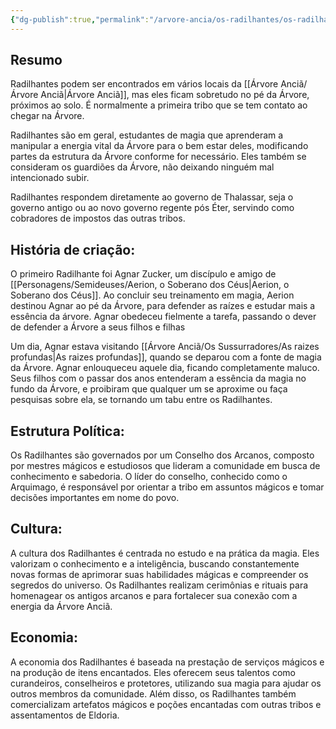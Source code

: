 ```yaml
---
{"dg-publish":true,"permalink":"/arvore-ancia/os-radilhantes/os-radilhantes/"}
---
```



## Resumo

Radilhantes podem ser encontrados em vários locais da [[Árvore Anciã/Árvore Anciã\|Árvore Anciã]], mas eles ficam sobretudo no pé da Árvore, próximos ao solo. É normalmente a primeira tribo que se tem contato ao chegar na Árvore. 

Radilhantes são em geral, estudantes de magia que aprenderam a manipular a energia vital da Árvore para o bem estar deles, modificando partes da estrutura da Árvore conforme for necessário. Eles também se consideram os guardiões da Árvore, não deixando ninguém mal intencionado subir.

Radilhantes respondem diretamente ao governo de Thalassar, seja o governo antigo ou ao novo governo regente pós Éter, servindo como cobradores de impostos das outras tribos. 
## História de criação:

O primeiro Radilhante foi Agnar Zucker, um discípulo e amigo de [[Personagens/Semideuses/Aerion, o Soberano dos Céus\|Aerion, o Soberano dos Céus]]. Ao concluir seu treinamento em magia, Aerion destinou Agnar ao pé da Árvore, para defender as raízes e estudar mais a essência da árvore. Agnar obedeceu fielmente a tarefa, passando o dever de defender a Árvore a seus filhos e filhas

Um dia, Agnar estava visitando [[Árvore Anciã/Os Sussurradores/As raizes profundas\|As raizes profundas]], quando se deparou com a fonte de magia da Árvore. Agnar enlouqueceu aquele dia, ficando completamente maluco. Seus filhos com o passar dos anos entenderam a essência da magia no fundo da Árvore, e proibiram que qualquer um se aproxime ou faça pesquisas sobre ela, se tornando um tabu entre os Radilhantes.


## Estrutura Política:

Os Radilhantes são governados por um Conselho dos Arcanos, composto por mestres mágicos e estudiosos que lideram a comunidade em busca de conhecimento e sabedoria. O líder do conselho, conhecido como o Arquimago, é responsável por orientar a tribo em assuntos mágicos e tomar decisões importantes em nome do povo.

## Cultura:

A cultura dos Radilhantes é centrada no estudo e na prática da magia. Eles valorizam o conhecimento e a inteligência, buscando constantemente novas formas de aprimorar suas habilidades mágicas e compreender os segredos do universo. Os Radilhantes realizam cerimônias e rituais para homenagear os antigos arcanos e para fortalecer sua conexão com a energia da Árvore Anciã.

## Economia:

A economia dos Radilhantes é baseada na prestação de serviços mágicos e na produção de itens encantados. Eles oferecem seus talentos como curandeiros, conselheiros e protetores, utilizando sua magia para ajudar os outros membros da comunidade. Além disso, os Radilhantes também comercializam artefatos mágicos e poções encantadas com outras tribos e assentamentos de Eldoria.